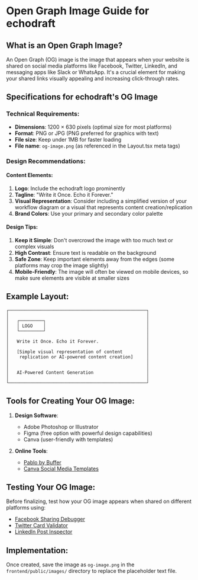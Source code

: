 # Open Graph Image Guide for echodraft

## What is an Open Graph Image?

An Open Graph (OG) image is the image that appears when your website is shared on social media platforms like Facebook, Twitter, LinkedIn, and messaging apps like Slack or WhatsApp. It's a crucial element for making your shared links visually appealing and increasing click-through rates.

## Specifications for echodraft's OG Image

### Technical Requirements:
- **Dimensions**: 1200 × 630 pixels (optimal size for most platforms)
- **Format**: PNG or JPG (PNG preferred for graphics with text)
- **File size**: Keep under 1MB for faster loading
- **File name**: `og-image.png` (as referenced in the Layout.tsx meta tags)

### Design Recommendations:

#### Content Elements:
1. **Logo**: Include the echodraft logo prominently
2. **Tagline**: "Write it Once. Echo it Forever."
3. **Visual Representation**: Consider including a simplified version of your workflow diagram or a visual that represents content creation/replication
4. **Brand Colors**: Use your primary and secondary color palette

#### Design Tips:
1. **Keep it Simple**: Don't overcrowd the image with too much text or complex visuals
2. **High Contrast**: Ensure text is readable on the background
3. **Safe Zone**: Keep important elements away from the edges (some platforms may crop the image slightly)
4. **Mobile-Friendly**: The image will often be viewed on mobile devices, so make sure elements are visible at smaller sizes

## Example Layout:

```
┌────────────────────────────────────────────────────┐
│                                                    │
│   ┌─────────┐                                      │
│   │ LOGO    │                                      │
│   └─────────┘                                      │
│                                                    │
│   Write it Once. Echo it Forever.                  │
│                                                    │
│   [Simple visual representation of content         │
│    replication or AI-powered content creation]     │
│                                                    │
│                                                    │
│   AI-Powered Content Generation                    │
│                                                    │
└────────────────────────────────────────────────────┘
```

## Tools for Creating Your OG Image:

1. **Design Software**:
   - Adobe Photoshop or Illustrator
   - Figma (free option with powerful design capabilities)
   - Canva (user-friendly with templates)

2. **Online Tools**:
   - [Pablo by Buffer](https://pablo.buffer.com/)
   - [Canva Social Media Templates](https://www.canva.com/social-media-graphics/)

## Testing Your OG Image:

Before finalizing, test how your OG image appears when shared on different platforms using:
- [Facebook Sharing Debugger](https://developers.facebook.com/tools/debug/)
- [Twitter Card Validator](https://cards-dev.twitter.com/validator)
- [LinkedIn Post Inspector](https://www.linkedin.com/post-inspector/)

## Implementation:

Once created, save the image as `og-image.png` in the `frontend/public/images/` directory to replace the placeholder text file.
